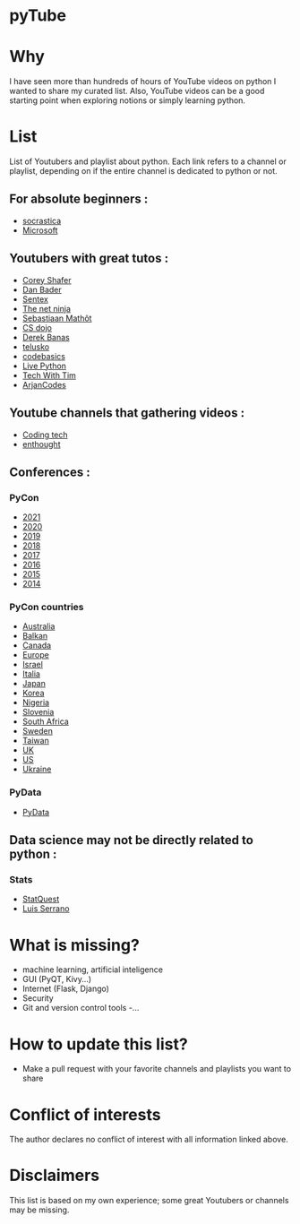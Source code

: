 # pyTube

# Why 

I have seen more than hundreds of hours of YouTube videos on python I wanted to share my curated list. Also, YouTube videos can be a good starting point when exploring notions or simply learning python.

# List 

List of Youtubers and playlist about python. Each link refers to a channel or playlist, depending on if the entire channel is dedicated to python or not.

## For absolute beginners :

- [socrastica](https://www.youtube.com/playlist?list=PLi01XoE8jYohWFPpC17Z-wWhPOSuh8Er-)
- [Microsoft](https://www.youtube.com/playlist?list=PLlrxD0HtieHhS8VzuMCfQD4uJ9yne1mE6)

## Youtubers with great tutos :

- [Corey Shafer](https://www.youtube.com/user/schafer5) 
- [Dan Bader](https://www.youtube.com/channel/UCI0vQvr9aFn27yR6Ej6n5UA) 
- [Sentex](https://www.youtube.com/user/sentdex) 
- [The net ninja](https://www.youtube.com/playlist?list=PL4cUxeGkcC9idu6GZ8EU_5B6WpKTdYZbK)
- [Sebastiaan Mathôt](https://www.youtube.com/user/ceebassmusic)
- [CS dojo](https://www.youtube.com/playlist?list=PLBZBJbE_rGRWeh5mIBhD-hhDwSEDxogDg)
- [Derek Banas](https://www.youtube.com/playlist?list=PLGLfVvz_LVvTn3cK5e6LjhgGiSeVlIRwt) 
- [telusko](https://www.youtube.com/playlist?list=PLsyeobzWxl7poL9JTVyndKe62ieoN-MZ3) 
- [codebasics](https://www.youtube.com/channel/UCh9nVJoWXmFb7sLApWGcLPQ)
- [Live Python](https://www.youtube.com/channel/UCRwRIpYnYiiXbwE7wChJ6SQ)
- [Tech With Tim](https://www.youtube.com/channel/UC4JX40jDee_tINbkjycV4Sg)
- [ArjanCodes](https://www.youtube.com/c/ArjanCodes)

## Youtube channels that gathering videos :

- [Coding tech](https://www.youtube.com/channel/UCtxCXg-UvSnTKPOzLH4wJaQ)
- [enthought](https://www.youtube.com/user/EnthoughtMedia) 

## Conferences :

### PyCon

- [2021](https://www.youtube.com/watch?v=z_hm5oX7ZlE&list=PL2Uw4_HvXqvYk1Y5P8kryoyd83L_0Uk5K)
- [2020](https://www.youtube.com/watch?v=UYpnyUyzpSY&list=PL2Uw4_HvXqvbpFquYIE57BEAqkQWk-iFg)
- [2019](https://www.youtube.com/channel/UCxs2IIVXaEHHA4BtTiWZ2mQ)
- [2018](https://www.youtube.com/channel/UCsX05-2sVSH7Nx3zuk3NYuQ) 
- [2017](https://www.youtube.com/channel/UCrJhliKNQ8g0qoE_zvL8eVg)
- [2016](https://www.youtube.com/channel/UCwTD5zJbsQGJN75MwbykYNw)
- [2015](https://www.youtube.com/channel/UCgxzjK6GuOHVKR_08TT4hJQ) 
- [2014](https://www.youtube.com/user/PyCon2014)

### PyCon countries

- [Australia](https://www.youtube.com/user/PyConAU)
- [Balkan](https://www.youtube.com/channel/UC4Zfal_sduHM2sIT5Mm9cJA)
- [Canada](https://www.youtube.com/channel/UCclkPrurwUP_ajqi3vDTNDg)
- [Europe](https://www.youtube.com/user/PythonItalia)
- [Israel](https://www.youtube.com/channel/UC-SbPEAZ4Ik2cowdR_Wyfag) 
- [Italia](https://www.youtube.com/user/pyconitalia) 
- [Japan](https://www.youtube.com/user/PyConJP) 
- [Korea](https://www.youtube.com/channel/UC26x6D5xpKx6io4ShfXa_Ow) 
- [Nigeria](https://www.youtube.com/channel/UCXq7L06VgQ04xFHFG_qFh5A) 
- [Slovenia](https://www.youtube.com/channel/UC8Tzn82aG4zdvtqlrfsLgSA)
- [South Africa](https://www.youtube.com/channel/UCu-El65PtQm46aSbXkzykYQ) 
- [Sweden](https://www.youtube.com/channel/UCH_2cuWzFMyCPvm75lJJ6wg) 
- [Taiwan](https://www.youtube.com/channel/UCHLnNgRnfGYDzPCCH8qGbQw) 
- [UK](https://www.youtube.com/channel/UChA9XP_feY1-1oSy2L7acog)
- [US](https://www.youtube.com/c/PyConUS)
- [Ukraine](https://www.youtube.com/channel/UCJ2lwx-pNVF_EoWlHAmNNtQ)


### PyData

- [PyData](https://www.youtube.com/user/PyDataTV) 


## Data science may not be directly related to python :

### Stats

- [StatQuest](https://www.youtube.com/user/joshstarmer) 
- [Luis Serrano](https://www.youtube.com/channel/UCgBncpylJ1kiVaPyP-PZauQ) 

# What is missing? 

- machine learning, artificial inteligence
- GUI (PyQT, Kivy...) 
- Internet (Flask, Django) 
- Security 
- Git and version control tools
-... 

# How to update this list? 

- Make a pull request with your favorite channels and playlists you want to share 

# Conflict of interests

The author declares no conflict of interest with all information linked above.

# Disclaimers

This list is based on my own experience; some great Youtubers or channels may be missing.
